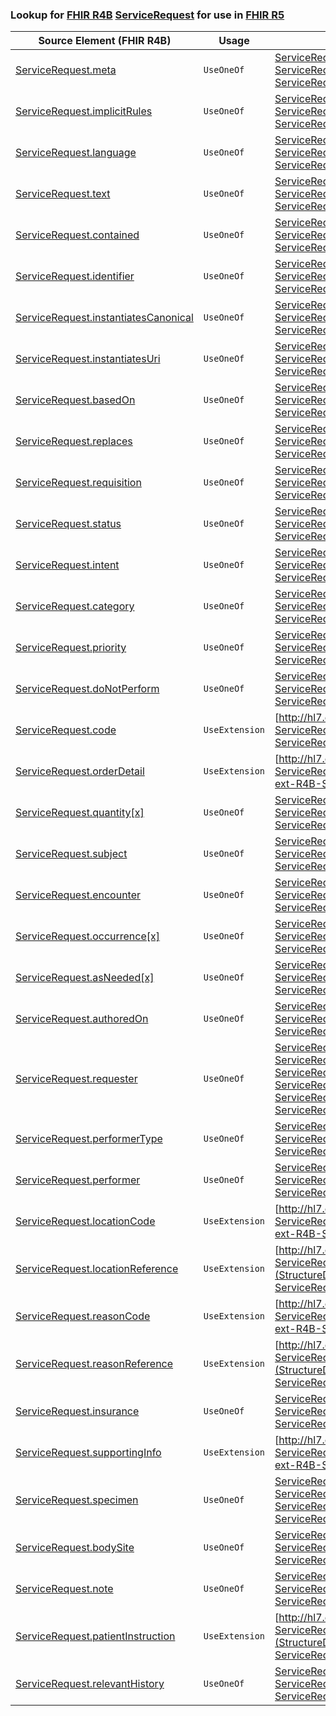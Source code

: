 ### Lookup for [FHIR R4B](https://hl7.org/fhir/R4B/) [ServiceRequest](https://hl7.org/fhir/R4B/ServiceRequest.html) for use in [FHIR R5](https://hl7.org/fhir/R5/)

| Source Element (FHIR R4B) | Usage | Target |
| -------------- | ----- | ------ |
| [ServiceRequest.meta](https://hl7.org/fhir/R4B/ServiceRequest.html#resource) | `UseOneOf` | [ServiceRequest.meta](https://hl7.org/fhir/R5/ServiceRequest.html#resource)<br />[ServiceRequest.meta](https://hl7.org/fhir/R5/ServiceRequest.html#resource)<br />[ServiceRequest.meta](https://hl7.org/fhir/R5/ServiceRequest.html#resource) |
| [ServiceRequest.implicitRules](https://hl7.org/fhir/R4B/ServiceRequest.html#resource) | `UseOneOf` | [ServiceRequest.implicitRules](https://hl7.org/fhir/R5/ServiceRequest.html#resource)<br />[ServiceRequest.implicitRules](https://hl7.org/fhir/R5/ServiceRequest.html#resource)<br />[ServiceRequest.implicitRules](https://hl7.org/fhir/R5/ServiceRequest.html#resource) |
| [ServiceRequest.language](https://hl7.org/fhir/R4B/ServiceRequest.html#resource) | `UseOneOf` | [ServiceRequest.language](https://hl7.org/fhir/R5/ServiceRequest.html#resource)<br />[ServiceRequest.language](https://hl7.org/fhir/R5/ServiceRequest.html#resource)<br />[ServiceRequest.language](https://hl7.org/fhir/R5/ServiceRequest.html#resource) |
| [ServiceRequest.text](https://hl7.org/fhir/R4B/ServiceRequest.html#resource) | `UseOneOf` | [ServiceRequest.text](https://hl7.org/fhir/R5/ServiceRequest.html#resource)<br />[ServiceRequest.text](https://hl7.org/fhir/R5/ServiceRequest.html#resource)<br />[ServiceRequest.text](https://hl7.org/fhir/R5/ServiceRequest.html#resource) |
| [ServiceRequest.contained](https://hl7.org/fhir/R4B/ServiceRequest.html#resource) | `UseOneOf` | [ServiceRequest.contained](https://hl7.org/fhir/R5/ServiceRequest.html#resource)<br />[ServiceRequest.contained](https://hl7.org/fhir/R5/ServiceRequest.html#resource)<br />[ServiceRequest.contained](https://hl7.org/fhir/R5/ServiceRequest.html#resource) |
| [ServiceRequest.identifier](https://hl7.org/fhir/R4B/ServiceRequest.html#resource) | `UseOneOf` | [ServiceRequest.identifier](https://hl7.org/fhir/R5/ServiceRequest.html#resource)<br />[ServiceRequest.identifier](https://hl7.org/fhir/R5/ServiceRequest.html#resource)<br />[ServiceRequest.identifier](https://hl7.org/fhir/R5/ServiceRequest.html#resource) |
| [ServiceRequest.instantiatesCanonical](https://hl7.org/fhir/R4B/ServiceRequest.html#resource) | `UseOneOf` | [ServiceRequest.instantiatesCanonical](https://hl7.org/fhir/R5/ServiceRequest.html#resource)<br />[ServiceRequest.instantiatesCanonical](https://hl7.org/fhir/R5/ServiceRequest.html#resource)<br />[ServiceRequest.instantiatesCanonical](https://hl7.org/fhir/R5/ServiceRequest.html#resource) |
| [ServiceRequest.instantiatesUri](https://hl7.org/fhir/R4B/ServiceRequest.html#resource) | `UseOneOf` | [ServiceRequest.instantiatesUri](https://hl7.org/fhir/R5/ServiceRequest.html#resource)<br />[ServiceRequest.instantiatesUri](https://hl7.org/fhir/R5/ServiceRequest.html#resource)<br />[ServiceRequest.instantiatesUri](https://hl7.org/fhir/R5/ServiceRequest.html#resource) |
| [ServiceRequest.basedOn](https://hl7.org/fhir/R4B/ServiceRequest.html#resource) | `UseOneOf` | [ServiceRequest.basedOn](https://hl7.org/fhir/R5/ServiceRequest.html#resource)<br />[ServiceRequest.basedOn](https://hl7.org/fhir/R5/ServiceRequest.html#resource)<br />[ServiceRequest.basedOn](https://hl7.org/fhir/R5/ServiceRequest.html#resource) |
| [ServiceRequest.replaces](https://hl7.org/fhir/R4B/ServiceRequest.html#resource) | `UseOneOf` | [ServiceRequest.replaces](https://hl7.org/fhir/R5/ServiceRequest.html#resource)<br />[ServiceRequest.replaces](https://hl7.org/fhir/R5/ServiceRequest.html#resource)<br />[ServiceRequest.replaces](https://hl7.org/fhir/R5/ServiceRequest.html#resource) |
| [ServiceRequest.requisition](https://hl7.org/fhir/R4B/ServiceRequest.html#resource) | `UseOneOf` | [ServiceRequest.requisition](https://hl7.org/fhir/R5/ServiceRequest.html#resource)<br />[ServiceRequest.requisition](https://hl7.org/fhir/R5/ServiceRequest.html#resource)<br />[ServiceRequest.requisition](https://hl7.org/fhir/R5/ServiceRequest.html#resource) |
| [ServiceRequest.status](https://hl7.org/fhir/R4B/ServiceRequest.html#resource) | `UseOneOf` | [ServiceRequest.status](https://hl7.org/fhir/R5/ServiceRequest.html#resource)<br />[ServiceRequest.status](https://hl7.org/fhir/R5/ServiceRequest.html#resource)<br />[ServiceRequest.status](https://hl7.org/fhir/R5/ServiceRequest.html#resource) |
| [ServiceRequest.intent](https://hl7.org/fhir/R4B/ServiceRequest.html#resource) | `UseOneOf` | [ServiceRequest.intent](https://hl7.org/fhir/R5/ServiceRequest.html#resource)<br />[ServiceRequest.intent](https://hl7.org/fhir/R5/ServiceRequest.html#resource)<br />[ServiceRequest.intent](https://hl7.org/fhir/R5/ServiceRequest.html#resource) |
| [ServiceRequest.category](https://hl7.org/fhir/R4B/ServiceRequest.html#resource) | `UseOneOf` | [ServiceRequest.category](https://hl7.org/fhir/R5/ServiceRequest.html#resource)<br />[ServiceRequest.category](https://hl7.org/fhir/R5/ServiceRequest.html#resource)<br />[ServiceRequest.category](https://hl7.org/fhir/R5/ServiceRequest.html#resource) |
| [ServiceRequest.priority](https://hl7.org/fhir/R4B/ServiceRequest.html#resource) | `UseOneOf` | [ServiceRequest.priority](https://hl7.org/fhir/R5/ServiceRequest.html#resource)<br />[ServiceRequest.priority](https://hl7.org/fhir/R5/ServiceRequest.html#resource)<br />[ServiceRequest.priority](https://hl7.org/fhir/R5/ServiceRequest.html#resource) |
| [ServiceRequest.doNotPerform](https://hl7.org/fhir/R4B/ServiceRequest.html#resource) | `UseOneOf` | [ServiceRequest.doNotPerform](https://hl7.org/fhir/R5/ServiceRequest.html#resource)<br />[ServiceRequest.doNotPerform](https://hl7.org/fhir/R5/ServiceRequest.html#resource)<br />[ServiceRequest.doNotPerform](https://hl7.org/fhir/R5/ServiceRequest.html#resource) |
| [ServiceRequest.code](https://hl7.org/fhir/R4B/ServiceRequest.html#resource) | `UseExtension` | [http://hl7.org/fhir/4.3/StructureDefinition/extension-ServiceRequest.code](StructureDefinition-ext-R4B-ServiceRequest.code.html) |
| [ServiceRequest.orderDetail](https://hl7.org/fhir/R4B/ServiceRequest.html#resource) | `UseExtension` | [http://hl7.org/fhir/4.3/StructureDefinition/extension-ServiceRequest.orderDetail](StructureDefinition-ext-R4B-ServiceRequest.orderDetail.html) |
| [ServiceRequest.quantity[x]](https://hl7.org/fhir/R4B/ServiceRequest.html#resource) | `UseOneOf` | [ServiceRequest.quantity[x]](https://hl7.org/fhir/R5/ServiceRequest.html#resource)<br />[ServiceRequest.quantity[x]](https://hl7.org/fhir/R5/ServiceRequest.html#resource)<br />[ServiceRequest.quantity[x]](https://hl7.org/fhir/R5/ServiceRequest.html#resource) |
| [ServiceRequest.subject](https://hl7.org/fhir/R4B/ServiceRequest.html#resource) | `UseOneOf` | [ServiceRequest.subject](https://hl7.org/fhir/R5/ServiceRequest.html#resource)<br />[ServiceRequest.subject](https://hl7.org/fhir/R5/ServiceRequest.html#resource)<br />[ServiceRequest.subject](https://hl7.org/fhir/R5/ServiceRequest.html#resource) |
| [ServiceRequest.encounter](https://hl7.org/fhir/R4B/ServiceRequest.html#resource) | `UseOneOf` | [ServiceRequest.encounter](https://hl7.org/fhir/R5/ServiceRequest.html#resource)<br />[ServiceRequest.encounter](https://hl7.org/fhir/R5/ServiceRequest.html#resource)<br />[ServiceRequest.encounter](https://hl7.org/fhir/R5/ServiceRequest.html#resource) |
| [ServiceRequest.occurrence[x]](https://hl7.org/fhir/R4B/ServiceRequest.html#resource) | `UseOneOf` | [ServiceRequest.occurrence[x]](https://hl7.org/fhir/R5/ServiceRequest.html#resource)<br />[ServiceRequest.occurrence[x]](https://hl7.org/fhir/R5/ServiceRequest.html#resource)<br />[ServiceRequest.occurrence[x]](https://hl7.org/fhir/R5/ServiceRequest.html#resource) |
| [ServiceRequest.asNeeded[x]](https://hl7.org/fhir/R4B/ServiceRequest.html#resource) | `UseOneOf` | [ServiceRequest.asNeeded[x]](https://hl7.org/fhir/R5/ServiceRequest.html#resource)<br />[ServiceRequest.asNeeded[x]](https://hl7.org/fhir/R5/ServiceRequest.html#resource)<br />[ServiceRequest.asNeeded[x]](https://hl7.org/fhir/R5/ServiceRequest.html#resource) |
| [ServiceRequest.authoredOn](https://hl7.org/fhir/R4B/ServiceRequest.html#resource) | `UseOneOf` | [ServiceRequest.authoredOn](https://hl7.org/fhir/R5/ServiceRequest.html#resource)<br />[ServiceRequest.authoredOn](https://hl7.org/fhir/R5/ServiceRequest.html#resource)<br />[ServiceRequest.authoredOn](https://hl7.org/fhir/R5/ServiceRequest.html#resource) |
| [ServiceRequest.requester](https://hl7.org/fhir/R4B/ServiceRequest.html#resource) | `UseOneOf` | [ServiceRequest.requester](https://hl7.org/fhir/R5/ServiceRequest.html#resource)<br />[ServiceRequest.requester](https://hl7.org/fhir/R5/ServiceRequest.html#resource)<br />[ServiceRequest.requester](https://hl7.org/fhir/R5/ServiceRequest.html#resource)<br />[ServiceRequest.requester](https://hl7.org/fhir/R5/ServiceRequest.html#resource)<br />[ServiceRequest.requester](https://hl7.org/fhir/R5/ServiceRequest.html#resource)<br />[ServiceRequest.requester](https://hl7.org/fhir/R5/ServiceRequest.html#resource) |
| [ServiceRequest.performerType](https://hl7.org/fhir/R4B/ServiceRequest.html#resource) | `UseOneOf` | [ServiceRequest.performerType](https://hl7.org/fhir/R5/ServiceRequest.html#resource)<br />[ServiceRequest.performerType](https://hl7.org/fhir/R5/ServiceRequest.html#resource)<br />[ServiceRequest.performerType](https://hl7.org/fhir/R5/ServiceRequest.html#resource) |
| [ServiceRequest.performer](https://hl7.org/fhir/R4B/ServiceRequest.html#resource) | `UseOneOf` | [ServiceRequest.performer](https://hl7.org/fhir/R5/ServiceRequest.html#resource)<br />[ServiceRequest.performer](https://hl7.org/fhir/R5/ServiceRequest.html#resource)<br />[ServiceRequest.performer](https://hl7.org/fhir/R5/ServiceRequest.html#resource) |
| [ServiceRequest.locationCode](https://hl7.org/fhir/R4B/ServiceRequest.html#resource) | `UseExtension` | [http://hl7.org/fhir/4.3/StructureDefinition/extension-ServiceRequest.locationCode](StructureDefinition-ext-R4B-ServiceRequest.locationCode.html) |
| [ServiceRequest.locationReference](https://hl7.org/fhir/R4B/ServiceRequest.html#resource) | `UseExtension` | [http://hl7.org/fhir/4.3/StructureDefinition/extension-ServiceRequest.locationReference](StructureDefinition-ext-R4B-ServiceRequest.locationReference.html) |
| [ServiceRequest.reasonCode](https://hl7.org/fhir/R4B/ServiceRequest.html#resource) | `UseExtension` | [http://hl7.org/fhir/4.3/StructureDefinition/extension-ServiceRequest.reasonCode](StructureDefinition-ext-R4B-ServiceRequest.reasonCode.html) |
| [ServiceRequest.reasonReference](https://hl7.org/fhir/R4B/ServiceRequest.html#resource) | `UseExtension` | [http://hl7.org/fhir/4.3/StructureDefinition/extension-ServiceRequest.reasonReference](StructureDefinition-ext-R4B-ServiceRequest.reasonReference.html) |
| [ServiceRequest.insurance](https://hl7.org/fhir/R4B/ServiceRequest.html#resource) | `UseOneOf` | [ServiceRequest.insurance](https://hl7.org/fhir/R5/ServiceRequest.html#resource)<br />[ServiceRequest.insurance](https://hl7.org/fhir/R5/ServiceRequest.html#resource)<br />[ServiceRequest.insurance](https://hl7.org/fhir/R5/ServiceRequest.html#resource) |
| [ServiceRequest.supportingInfo](https://hl7.org/fhir/R4B/ServiceRequest.html#resource) | `UseExtension` | [http://hl7.org/fhir/4.3/StructureDefinition/extension-ServiceRequest.supportingInfo](StructureDefinition-ext-R4B-ServiceRequest.supportingInfo.html) |
| [ServiceRequest.specimen](https://hl7.org/fhir/R4B/ServiceRequest.html#resource) | `UseOneOf` | [ServiceRequest.specimen](https://hl7.org/fhir/R5/ServiceRequest.html#resource)<br />[ServiceRequest.specimen](https://hl7.org/fhir/R5/ServiceRequest.html#resource)<br />[ServiceRequest.specimen](https://hl7.org/fhir/R5/ServiceRequest.html#resource)<br />[ServiceRequest.specimen](https://hl7.org/fhir/R5/ServiceRequest.html#resource) |
| [ServiceRequest.bodySite](https://hl7.org/fhir/R4B/ServiceRequest.html#resource) | `UseOneOf` | [ServiceRequest.bodySite](https://hl7.org/fhir/R5/ServiceRequest.html#resource)<br />[ServiceRequest.bodySite](https://hl7.org/fhir/R5/ServiceRequest.html#resource)<br />[ServiceRequest.bodySite](https://hl7.org/fhir/R5/ServiceRequest.html#resource) |
| [ServiceRequest.note](https://hl7.org/fhir/R4B/ServiceRequest.html#resource) | `UseOneOf` | [ServiceRequest.note](https://hl7.org/fhir/R5/ServiceRequest.html#resource)<br />[ServiceRequest.note](https://hl7.org/fhir/R5/ServiceRequest.html#resource)<br />[ServiceRequest.note](https://hl7.org/fhir/R5/ServiceRequest.html#resource) |
| [ServiceRequest.patientInstruction](https://hl7.org/fhir/R4B/ServiceRequest.html#resource) | `UseExtension` | [http://hl7.org/fhir/4.3/StructureDefinition/extension-ServiceRequest.patientInstruction](StructureDefinition-ext-R4B-ServiceRequest.patientInstruction.html) |
| [ServiceRequest.relevantHistory](https://hl7.org/fhir/R4B/ServiceRequest.html#resource) | `UseOneOf` | [ServiceRequest.relevantHistory](https://hl7.org/fhir/R5/ServiceRequest.html#resource)<br />[ServiceRequest.relevantHistory](https://hl7.org/fhir/R5/ServiceRequest.html#resource)<br />[ServiceRequest.relevantHistory](https://hl7.org/fhir/R5/ServiceRequest.html#resource) |
